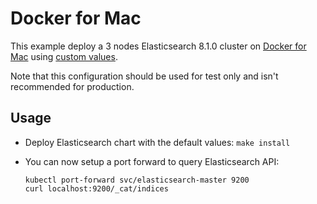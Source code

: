# Docker for Mac

This example deploy a 3 nodes Elasticsearch 8.1.0 cluster on [Docker for Mac][]
using [custom values][].

Note that this configuration should be used for test only and isn't recommended
for production.


## Usage

* Deploy Elasticsearch chart with the default values: `make install`

* You can now setup a port forward to query Elasticsearch API:

  ```
  kubectl port-forward svc/elasticsearch-master 9200
  curl localhost:9200/_cat/indices
  ```


[custom values]: https://github.com/elastic/helm-charts/tree/main/elasticsearch/examples/docker-for-mac/values.yaml
[docker for mac]: https://docs.docker.com/docker-for-mac/kubernetes/
